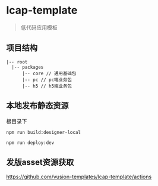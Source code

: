 # lcap-template
> 低代码应用模板

## 项目结构
```
|-- root
  |-- packages
      |-- core // 通用基础包
      |-- pc // pc端业务包
      |-- h5 // h5端业务包
```

## 本地发布静态资源

根目录下
```
npm run build:designer-local

npm run deploy:dev
```

## 发版asset资源获取

https://github.com/vusion-templates/lcap-template/actions
